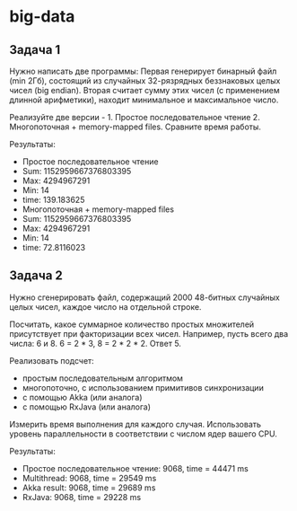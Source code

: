 # big-data

## Задача 1
Нужно написать две программы: Первая генерирует бинарный файл (min 2Гб), состоящий из случайных 32-рязрядных беззнаковых целых чисел (big endian). Вторая считает сумму этих чисел (с применением длинной арифметики), находит минимальное и максимальное число.

Реализуйте две версии - 1. Простое последовательное чтение 2. Многопоточная + memory-mapped files. Сравните время работы.

Результаты:
* Простое последовательное чтение
* Sum: 1152959667376803395
* Max: 4294967291
* Min: 14
* time: 139.183625
* Многопоточная + memory-mapped files
* Sum: 1152959667376803395
* Max: 4294967291
* Min: 14
* time: 72.8116023
## Задача 2
Нужно сгенерировать файл, содержащий 2000 48-битных случайных целых чисел, каждое число на отдельной строке.

Посчитать, какое суммарное количество простых множителей присутствует при факторизации всех чисел. Например, пусть всего два числа: 6 и 8. 6 = 2 * 3, 8 = 2 * 2 * 2. Ответ 5.

Реализовать подсчет:
  * простым последовательным алгоритмом
  * многопоточно, с использованием примитивов синхронизации
  * с помощью Akka (или аналога)
  * c помощью RxJava (или аналога)
  
Измерить время выполнения для каждого случая. Использовать уровень параллельности в соответствии с числом ядер вашего CPU.

Результаты:
* Простое последовательное чтение: 9068, time = 44471 ms
* Multithread: 9068, time = 29549 ms
* Akka result: 9068, time = 29689 ms
* RxJava: 9068, time = 29228 ms



